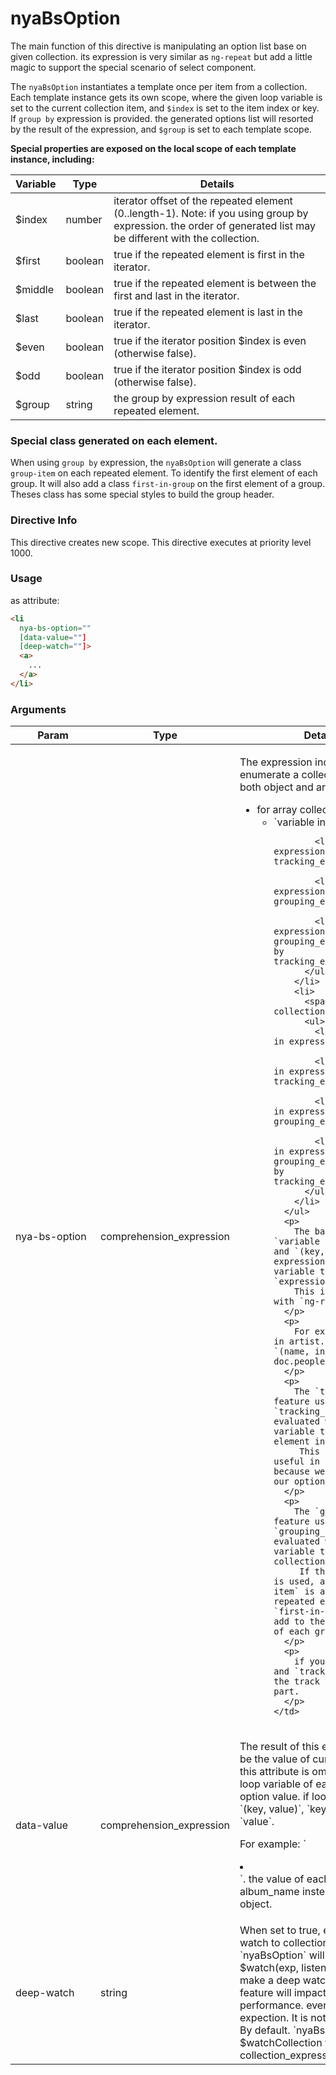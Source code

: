 # nyaBsOption

The main function of this directive is manipulating an option list base on given collection. 
its expression is very similar as `ng-repeat` but add a little magic to support the special scenario of select component.

The `nyaBsOption` instantiates a template once per item from a collection. Each template instance gets its own scope, 
where the given loop variable is set to the current collection item,
and `$index` is set to the item index or key. If `group by` expression is provided. 
the generated options list will resorted by the result of the expression, and `$group` is set to each template scope.

**Special properties are exposed on the local scope of each template instance, including:**
<table class="table table-striped">
<thead>
 <tr>
  <th>Variable</th>
  <th>Type</th>
  <th>Details</th>
 </tr>
</thead>
<tbody>
  <tr>
    <td>$index</td>
    <td><span class="label label-danger">number</span></td>
    <td>
      iterator offset of the repeated element (0..length-1). Note: if you using group by expression. 
      the order of generated list may be different with the collection.
    </td>
  </tr>
  <tr>
    <td>$first</td>
    <td><span class="label label-success">boolean</span></td>
    <td>true if the repeated element is first in the iterator.</td>
  </tr>
  <tr>
    <td>$middle</td>
    <td><span class="label label-success">boolean</span></td>
    <td>true if the repeated element is between the first and last in the iterator.</td>
  </tr>
  <tr>
    <td>$last</td>
    <td><span class="label label-success">boolean</span></td>
    <td>true if the repeated element is last in the iterator.</td>
  </tr>
  <tr>
    <td>$even</td>
    <td><span class="label label-success">boolean</span></td>
    <td>true if the iterator position $index is even (otherwise false).</td>
  </tr>
  <tr>
    <td>$odd</td>
    <td><span class="label label-success">boolean</span></td>
    <td>true if the iterator position $index is odd (otherwise false).</td>
  </tr>
  <tr>
    <td>$group</td>
    <td><span class="label label-primary">string</span></td>
    <td>the group by expression result of each repeated element.</td>
  </tr>
</tbody>
</table>

### Special class generated on each element.

When using `group by` expression, the `nyaBsOption` will generate a class `group-item` on each repeated element. 
To identify the first element of each group. It will also add a class `first-in-group` on the first element of a group.
Theses class has some special styles to build the group header.

### Directive Info
This directive creates new scope.
This directive executes at priority level 1000.

### Usage

as attribute:
```html
<li
  nya-bs-option=""
  [data-value=""]
  [deep-watch=""]>
  <a>
    ...
  </a>
</li>
```

### Arguments
<table class="table table-striped">
<thead>
 <tr>
  <th style="min-width: 120px;">Param</th>
  <th>Type</th>
  <th>Details</th>
 </tr>
</thead>
<tbody>
  <tr>
    <td>nya-bs-option</td>
    <td><span class="label label-default">comprehension_expression</span></td>
    <td>
      <p>The expression indicate hwo to enumerate a collection. It support both object and array collection.</p>
      <ul>
        <li>
          <span>for array collection:</span>
          <ul>
            <li>`variable in expression`</li>
          
            <li>`variable in expression track by tracking_expression`</li>
          
            <li>`variable in expression group by grouping_expression`</li>
          
            <li>`variable in expression group by grouping_expression track by tracking_expression`</li>
          </ul>
        </li>
        <li>
          <span>for object collection:</span>
          <ul>
            <li>`(key, value) in expression`</li>
        
            <li>`(key, value) in expression track by tracking_expression`</li>
            
            <li>`(key, value) in expression group by grouping_expression`</li>
            
            <li>`(key, value) in expression group by grouping_expression track by tracking_expression`</li>
          </ul>
        </li>
      </ul>
      <p>
        The basic form: `variable in expression` and `(key, value) in expression` define a loop variable to enumerate the `expression`. 
        This is very similar with `ng-repeat`.
      </p>
      <p>
        For example: `album in artist.albums` and `(name, info) in doc.people`
      </p>
      <p>
        The `track by` feature use a `tracking_expression` evaluated with the loop variable to identify an element in collection.
         This is not very useful in select option. because we don't want to our option duplicated.
      </p>
      <p>
        The `group by` feature use a `grouping_expression` evaluated with the loop variable to sort the collection by group.
         If this expression is used, a class `group-item` is added to each repeated element. and `first-in-group` class is add to the first element of each group.
      </p>
      <p>
        if you use `group by` and `track by`, make sure the track by is the last part.
      </p>
    </td>
  </tr>
  <tr>
    <td>data-value</td>
    <td><span class="label label-default">comprehension_expression</span></td>
    <td>
      <p>
        The result of this expression will be the value of current option. 
        if this attribute is omitted, use the loop variable of each instance as option value. 
        if loop variable is `(key, value)`, `key` is prior to `value`.
      </p>
      <p>
        For example: `<li nya-bs-option="album in artist.albums" data-value="album.album_name"></li>`. 
        the value of each option will be album_name instead of the album object.
      </p>
    </td>
  </tr>
  <tr>
    <td>deep-watch</td>
    <td><span class="label label-primary">string</span></td>
    <td>
      When set to true, enable a deep watch to collection_expression. `nyaBsOption` will use $watch(exp, listener, true) to make a deep watch. Turn on this feature will impact the performance. even cause expection.
      It is not recommended.
      By default. `nyaBsOption` will use $watchCollection to watch the collection_expression.
    </td>
  </tr>
</tbody>
</table>
